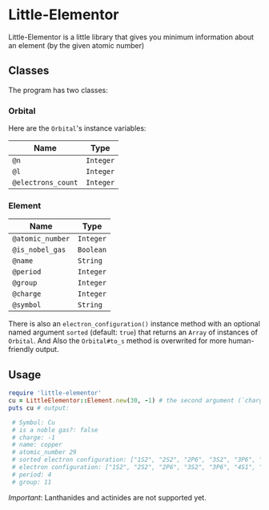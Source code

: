 # Little-Elementor
Little-Elementor is a little library that gives you minimum information about an element (by the given atomic number)

## Classes

The program has two classes:

### Orbital

Here are the `Orbital`'s instance variables:

| Name | Type | 
| ---- | ---- |
| `@n` | `Integer`  |
| `@l` | `Integer`  |
| `@electrons_count` | `Integer` |

### Element

| Name | Type |
| ---- | ---- |
| `@atomic_number` | `Integer` |
| `@is_nobel_gas`  | `Boolean` |
| `@name` | `String` |
| `@period` | `Integer` |
| `@group` | `Integer` |
| `@charge` | `Integer` |
| `@symbol` | `String` |

There is also an `electron_configuration()` instance method with an optional named argument `sorted` (default: `true`) that returns an `Array` of instances of `Orbital`.
And Also the `Orbital#to_s` method is overwrited for more human-friendly output.

## Usage
```ruby
require 'little-elementor'
cu = LittleElementor::Element.new(30, -1) # the second argument (`charge`) is optional. (default: `0`)
puts cu # output:

 # Symbol: Cu
 # is a noble gas?: false
 # charge: -1
 # name: copper
 # atomic_number 29
 # sorted electron configuration: ["1S2", "2S2", "2P6", "3S2", "3P6", "3D10", "4S1"]
 # electron configuration: ["1S2", "2S2", "2P6", "3S2", "3P6", "4S1", "3D10"]
 # period: 4
 # group: 11

```
*Important*: Lanthanides and actinides are not supported yet. 
